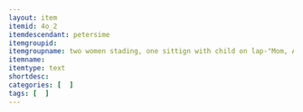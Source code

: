 ```yaml
---
layout: item
itemid: 4o_2
itemdescendant: petersime
itemgroupid: 
itemgroupname: two women stading, one sittign with child on lap-"Mom, Aunt Bessies, Grandma, and Me
itemname: 
itemtype: text
shortdesc: 
categories: [  ]
tags: [  ]
---
```







